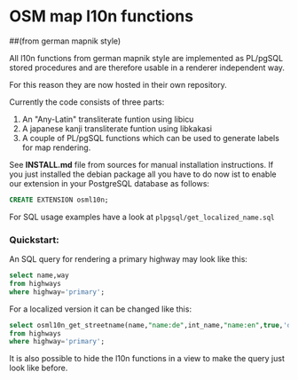 #  OSM map l10n functions
##(from german mapnik style)

All l10n functions from german mapnik style are implemented as PL/pgSQL stored procedures
and are therefore usable in a renderer independent way.

For this reason they are now hosted in their own repository.

Currently the code consists of three parts:

1. An "Any-Latin" transliterate funtion using libicu
2. A japanese kanji transliterate funtion using libkakasi
3. A couple of PL/pgSQL functions which can be used to generate labels for
   map rendering.

See **INSTALL.md** file from sources for manual installation instructions.
If you just installed the debian package all you have to do now ist to enable
our extension in your PostgreSQL database as follows:

```sql
CREATE EXTENSION osml10n;
```

For SQL usage examples have a look at `plpgsql/get_localized_name.sql`

### Quickstart:

An SQL query for rendering a primary highway may look like this:

```sql
select name,way
from highways
where highway='primary';
```

For a localized version it can be changed like this:
```sql
select osml10n_get_streetname(name,"name:de",int_name,"name:en",true,'de',way) as name,way
from highways
where highway='primary';
```   

It is also possible to hide the l10n functions in a view to make the query just look like
before.

